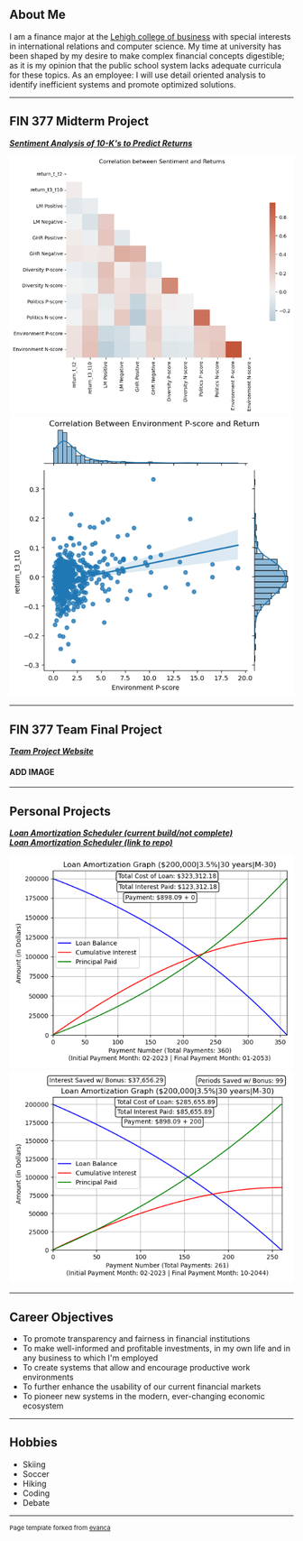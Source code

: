 ## About Me

I am a finance major at the [Lehigh college of business](https://business.lehigh.edu/) with special interests in international relations and computer science. My time at university has been shaped by my desire to make complex financial concepts digestible; as it is my opinion that the public school system lacks adequate curricula for these topics. As an employee: I will use detail oriented analysis to identify inefficient systems and promote optimized solutions. 

---

## FIN 377 Midterm Project

<!-- You can link to other websites, PDFs in this repo, and other pages in this repo -->

_**[Sentiment Analysis of 10-K's to Predict Returns](markdown/report.md)**_

<img src="images/output_20_0.png?raw=true"/>
<img src="images/output_23_0.png?raw=true"/>

---

## FIN 377 Team Final Project

_**[Team Project Website](https://tommymcdade.github.io/leftside)**_

#### ADD IMAGE

---

## Personal Projects

_**[Loan Amortization Scheduler (current build/not complete)](markdown/AmortizationTable.md)**_ <br>
_**[Loan Amortization Scheduler (link to repo)](https://github.com/Brooks377/Personal-Projects/tree/main/Amortization_Table)**_

<img src="images/200000_3.5_30_2023-01-01_M-30_bonus0.png?raw=true"/>
<img src="images/200000_3.5_30_2023-01-01_M-30_bonus200.png?raw=true"/>

---


## Career Objectives

- To promote transparency and fairness in financial institutions
- To make well-informed and profitable investments, in my own life and in any business to which I'm employed
- To create systems that allow and encourage productive work environments
- To further enhance the usability of our current financial markets
- To pioneer new systems in the modern, ever-changing economic ecosystem

---

## Hobbies

- Skiing
- Soccer
- Hiking
- Coding
- Debate

---
<p style="font-size:11px">Page template forked from <a href="https://github.com/evanca/quick-portfolio">evanca</a></p>
<!-- Remove above link if you don't want to attibute -->
